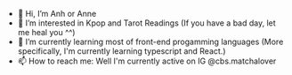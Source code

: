 - 👋 Hi, I’m Anh or Anne
- 👀 I’m interested in Kpop and Tarot Readings (If you have a bad day, let me heal you ^^)
- 🌱 I’m currently learning most of front-end progamming languages (More specifically, I'm currently learning typescript and React.) 
- 📫 How to reach me: Well I'm currently active on IG @cbs.matchalover


